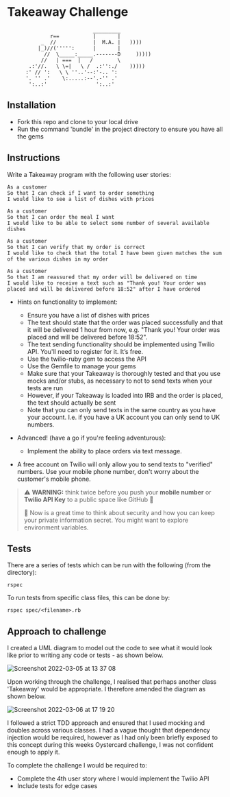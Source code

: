Takeaway Challenge
==================
```
                            _________
              r==           |       |
           _  //            |  M.A. |   ))))
          |_)//(''''':      |       |
            //  \_____:_____.-------D     )))))
           //   | ===  |   /        \
       .:'//.   \ \=|   \ /  .:'':./    )))))
      :' // ':   \ \ ''..'--:'-.. ':
      '. '' .'    \:.....:--'.-'' .'
       ':..:'                ':..:'

 ```

Installation
-----

* Fork this repo and clone to your local drive
* Run the command 'bundle' in the project directory to ensure you have all the gems

Instructions
---------
Write a Takeaway program with the following user stories:

```
As a customer
So that I can check if I want to order something
I would like to see a list of dishes with prices

As a customer
So that I can order the meal I want
I would like to be able to select some number of several available dishes

As a customer
So that I can verify that my order is correct
I would like to check that the total I have been given matches the sum of the various dishes in my order

As a customer
So that I am reassured that my order will be delivered on time
I would like to receive a text such as "Thank you! Your order was placed and will be delivered before 18:52" after I have ordered
```

* Hints on functionality to implement:
  * Ensure you have a list of dishes with prices
  * The text should state that the order was placed successfully and that it will be delivered 1 hour from now, e.g. "Thank you! Your order was placed and will be delivered before 18:52".
  * The text sending functionality should be implemented using Twilio API. You'll need to register for it. It’s free.
  * Use the twilio-ruby gem to access the API
  * Use the Gemfile to manage your gems
  * Make sure that your Takeaway is thoroughly tested and that you use mocks and/or stubs, as necessary to not to send texts when your tests are run
  * However, if your Takeaway is loaded into IRB and the order is placed, the text should actually be sent
  * Note that you can only send texts in the same country as you have your account. I.e. if you have a UK account you can only send to UK numbers.

* Advanced! (have a go if you're feeling adventurous):
  * Implement the ability to place orders via text message.

* A free account on Twilio will only allow you to send texts to "verified" numbers. Use your mobile phone number, don't worry about the customer's mobile phone.

> :warning: **WARNING:** think twice before you push your **mobile number** or **Twilio API Key** to a public space like GitHub :eyes:
>
> :key: Now is a great time to think about security and how you can keep your private information secret. You might want to explore environment variables.

Tests
-----
There are a series of tests which can be run with the following (from the directory):
```
rspec
```
To run tests from specific class files, this can be done by:
```
rspec spec/<filename>.rb
```

Approach to challenge
-----
I created a UML diagram to model out the code to see what it would look like prior to writing any code or tests - as shown below.

![Screenshot 2022-03-05 at 13 37 08](https://user-images.githubusercontent.com/74867241/156885777-41655a4a-b22a-466c-92c1-ad6ed447c52b.png)

Upon working through the challenge, I realised that perhaps another class 'Takeaway' would be appropriate. I therefore amended the diagram as shown below.

![Screenshot 2022-03-06 at 17 19 20](https://user-images.githubusercontent.com/74867241/156934224-48983305-3dbc-429c-bf3c-f2ddc382b3b6.png)

I followed a strict TDD approach and ensured that I used mocking and doubles across various classes. I had a vague thought that dependency injection would be required, however as I had only been briefly exposed to this concept during this weeks Oystercard challenge, I was not confident enough to apply it. 

To complete the challenge I would be required to:
* Complete the 4th user story where I would implement the Twilio API
* Include tests for edge cases 